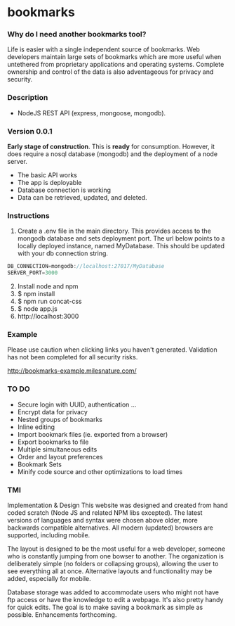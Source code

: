 # bookmarks

### Why do I need another bookmarks tool? 
Life is easier with a single independent source of bookmarks. 
Web developers maintain large sets of bookmarks which are more useful when untethered from proprietary applications and operating systems.
Complete ownership and control of the data is also adventageous for privacy and security.

### Description
* NodeJS REST API (express, mongoose, mongodb). 

### Version 0.0.1 
__Early stage of construction__. This is __ready__ for consumption. However, it does require a nosql database (mongodb) and the deployment of a node server. 
* The basic API works
* The app is deployable
* Database connection is working
* Data can be retrieved, updated, and deleted.

### Instructions
1. Create a .env file in the main directory. This provides access to the mongodb database and sets deployment port. The url below points to a locally deployed instance, named MyDatabase. This should be updated with your db connection string.
```javascript
DB_CONNECTION=mongodb://localhost:27017/MyDatabase
SERVER_PORT=3000
```
2. Install node and npm
3. $ npm install
4. $ npm run concat-css
5. $ node app.js
6. http://localhost:3000

### Example
Please use caution when clicking links you haven't generated. Validation has not been completed for all security risks.

http://bookmarks-example.milesnature.com/

### TO DO
* Secure login with UUID, authentication ...
* Encrypt data for privacy
* Nested groups of bookmarks
* Inline editing
* Import bookmark files (ie. exported from a browser)
* Export bookmarks to file
* Multiple simultaneous edits
* Order and layout preferences
* Bookmark Sets
* Minify code source and other optimizations to load times 

### TMI
Implementation & Design
This website was designed and created from hand coded scratch (Node JS and related NPM libs excepted). The latest versions of languages and syntax were chosen above older, more backwards compatible alternatives. All modern (updated) browsers are supported, including mobile.

The layout is designed to be the most useful for a web developer, someone who is constantly jumping from one bowser to another. The organization is deliberately simple (no folders or collapsing groups), allowing the user to see everything all at once. Alternative layouts and functionality may be added, especially for mobile.

Database storage was added to accommodate users who might not have ftp access or have the knowledge to edit a webpage. It's also pretty handy for quick edits. The goal is to make saving a bookmark as simple as possible. Enhancements forthcoming.
